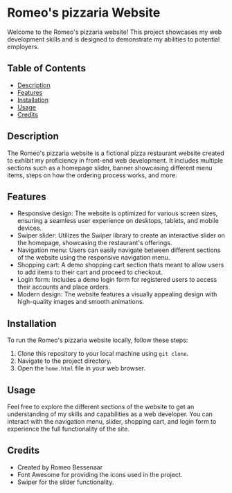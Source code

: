 # Romeo's pizzaria Website

Welcome to the Romeo's pizzaria website! This project showcases my web development skills and is designed to demonstrate my abilities to potential employers.

## Table of Contents

- [Description](#description)
- [Features](#features)
- [Installation](#installation)
- [Usage](#usage)
- [Credits](#credits)

## Description

The Romeo's pizzaria website is a fictional pizza restaurant website created to exhibit my proficiency in front-end web development. It includes multiple sections such as a homepage slider, banner showcasing different menu items, steps on how the ordering process works, and more.

## Features

- Responsive design: The website is optimized for various screen sizes, ensuring a seamless user experience on desktops, tablets, and mobile devices.
- Swiper slider: Utilizes the Swiper library to create an interactive slider on the homepage, showcasing the restaurant's offerings.
- Navigation menu: Users can easily navigate between different sections of the website using the responsive navigation menu.
- Shopping cart: A demo shopping cart section thats meant to allow users to add items to their cart and proceed to checkout.
- Login form: Includes a demo login form for registered users to access their accounts and place orders.
- Modern design: The website features a visually appealing design with high-quality images and smooth animations.

## Installation

To run the Romeo's pizzaria website locally, follow these steps:

1. Clone this repository to your local machine using `git clone`.
2. Navigate to the project directory.
3. Open the `home.html` file in your web browser.

## Usage

Feel free to explore the different sections of the website to get an understanding of my skills and capabilities as a web developer. You can interact with the navigation menu, slider, shopping cart, and login form to experience the full functionality of the site.

## Credits

- Created by Romeo Bessenaar
- Font Awesome for providing the icons used in the project.
- Swiper for the slider functionality.
